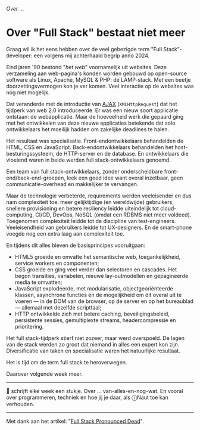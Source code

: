 *Over ...*

# Over "Full Stack" bestaat niet meer

Graag wil ik het eens hebben over de veel gebezigde term "Full Stack"-developer: een volgens mij achterhaald begrip anno 2024.

Eind jaren '90 bestond "*het web*" voornamelijk uit websites. Deze verzameling aan web-pagina's konden worden gebouwd op open-source software als Linux, Apache, MySQL & PHP: de LAMP-stack. Met een beetje doorzettingsvermogen kon je ver komen. Veel interactie op de websites was nog niet mogelijk.

Dat veranderde met de introductie van [AJAX](https://en.wikipedia.org/wiki/Ajax_(programming)) (`XMLHttpRequest`) dat het tijdperk van web 2.0 introduceerde. Er was een nieuw soort applicatie ontstaan: de webapplicatie. Maar de hoeveelheid werk die gepaard ging met het ontwikkelen van deze nieuwe applicaties betekende dat solo ontwikkelaars het moeilijk hadden om zakelijke deadlines te halen.

Het resultaat was specialisatie. Front-endontwikkelaars behandelden de HTML, CSS en JavaScript. Back-endontwikkelaars behandelden het host-besturingssysteem, de HTTP-server en de database. En ontwikkelaars die vloeiend waren in beide werden full stack-ontwikkelaars genoemd.

Een team van full stack-ontwikkelaars, zonder onderscheidbare front-end/back-end-groepen, leek een goed idee want overal inzetbaar, geen communicatie-overhead en makkelijker te vervangen.

Maar de technologie verbeterde, requirements werden veeleisender en dus nam complexiteit toe: meer gelijktijdige (en wereldwijde) gebruikers, snellere provisioning en betere resiliency leidde uiteindelijk tot cloud-computing, CI/CD, DevOps, NoSQL (omdat een RDBMS niet meer voldeed). Toegenomen complexiteit leidde tot de discipline van test-engineers. Veeleisendheid van gebruikers leidde tot UX-designers. En de smart-phone voegde nog een extra laag aan complexiteit toe.

En tijdens dit alles bleven de basisprincipes vooruitgaan:
* HTML5 groeide en omvatte het semantische web, toegankelijkheid, service workers en componenten;
* CSS groeide en ging veel verder dan selectoren en cascades. Het begon transities, variabelen, nieuwe lay-outmodellen en gepagineerde media te omvatten;
* JavaScript explodeerde, met modularisatie, objectgeoriënteerde klassen, asynchrone functies en de mogelijkheid om dit overal uit te voeren — in de DOM van de browser, op de server en op het bureaublad — allemaal met dezelfde scripttaal;
* HTTP ontwikkelde zich met betere caching, beveiligingsbeleid, persistente sessies, gemultiplexte streams, headercompressie en prioritering.

Het full stack-tijdperk stierf niet zozeer, maar werd overspoeld. De lagen van de stack werden zo groot dat niemand in alles een expert kon zijn. Diversificatie van taken en specialisatie waren het natuurlijke resultaat.

Het is tijd om de term full stack te heroverwegen.

Daarover volgende week meer.

---

🍐 schrijft elke week een stukje. Over ... van-alles-en-nog-wat. 
En vooral over programmeren, techniek en hoe jij je daar, als &#9432;Naut toe kan verhouden.

---

Met dank aan het artikel: "[Full Stack Pronounced Dead](https://betterprogramming.pub/2020-001-full-stack-pronounced-dead-355d7f78e733)".


